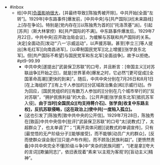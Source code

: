 - #inbox
    - 给[中共][负面影响很大](https://www.zhihu.com/question/308591578/answer/2140515728)，[并最终导致][陈独秀被开除]，中共开始[全面“左转”]。1929年[中东路事件]爆发前，[中共中央]与[共产国际]对[未来路线]上[存在争论]。特别是[党内存在][以陈独秀为首的][“托洛茨基”派]，引起[苏共]（斯大林掌控）和[共产国际的不满]。中东路事件爆发后，1929年7月22日，中共中央[召开政治局会议]，为缓解与苏联和共产国际的关系。决定[全面动员]发动“‘八一’示威运动”，以声援苏联。甚至[李立三]等人提出[朱毛红军][向南昌进军]，[以牵制国民党军][北上增援][张学良东北军]。但[共产国际不希望]与国民党军和东北军[全面战争]，故予以拒绝。 #pt9-99.99
        - 中共中央[遂提出]“武装保卫苏联”的口号，并且断言：[帝国主义][对苏联战争][开始之日]，就是[世界革命]爆发之时，它必然“[更可促成][全国革命高潮][更快的到来]”。随后，中共中央分别在7月26日和8月1日[在上海组织了][有上千人参加的][分区域政治集会]和[示威行动]。作为回应，[国民党组织的][有数万人参加的][分别在几个城市举行的]“反对苏联”，“拥护民族利益”的大会。[公开声援]张学良东北军[抵抗苏军入侵]。__由于当时[全国民众][均支持蒋介石]、张学良[收复中东路主权]，反抗苏联侵略，[这在政治上]使中共[一度陷入孤立]。__
        - [这也引发了]陈独秀[致中共中央的公开信]。1929年7月28日，陈独秀在[致函]中共中央信中[批评]“武装保卫苏联”的口号“太[说教式]了，太超群众了，也太单调了”；“[离开具体问题][说教式的单调宣传]，只有[最觉悟的无产阶级分子][能够接受]，而不能够[动员广大的群众]，[反而使群众误会我们][只是卢布作用]，而不顾及[民族利益]”。[更愤然责备]中共中央完全不懂[阶级斗争]中“夹杂的民族问题”，“[老是拿][夸大的言词][欺骗同志]”，依旧表现着“素来‘以主观为客观’的[盲动主义]精神”。
